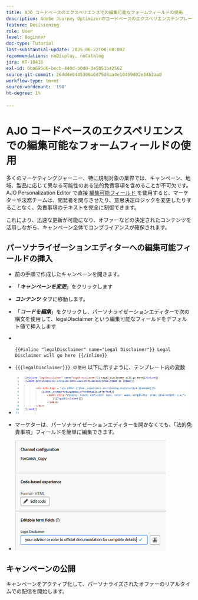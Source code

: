 ```yaml
---
title: AJO コードベースのエクスペリエンスでの編集可能なフォームフィールドの使用
description: Adobe Journey Optimizerのコードベースのエクスペリエンステンプレートのインラインフォームフィールドを使用して編集可能なコンテンツブロックを作成し、マーケターが動的で再利用可能なキャンペーンコンテンツを使用できるようにする方法について説明します。
feature: Decisioning
role: User
level: Beginner
doc-type: Tutorial
last-substantial-update: 2025-06-22T00:00:00Z
recommendations: noDisplay, noCatalog
jira: KT-18416
exl-id: 0ba695d6-becb-440d-b0d0-de5b51b42562
source-git-commit: 264dde0445306a6d75d8aa4e10459d02e34b2aa8
workflow-type: tm+mt
source-wordcount: '198'
ht-degree: 1%

---
```


# AJO コードベースのエクスペリエンスでの編集可能なフォームフィールドの使用

多くのマーケティングジャーニー、特に規制対象の業界では、キャンペーン、地域、製品に応じて異なる可能性のある法的免責事項を含めることが不可欠です。 AJO Personalization Editor で直接 [ 編集可能フィールド ](https://experienceleague.adobe.com/en/docs/journey-optimizer-learn/tutorials/channels/code-based-experience-channel/form-fields-in-code-based-experiences) を使用すると、マーケターや法務チームは、開発者を関与させたり、意思決定ロジックを変更したりすることなく、免責事項のテキストを完全に制御できます。

これにより、迅速な更新が可能になり、オファーなどの決定されたコンテンツを活用しながら、キャンペーン全体でコンプライアンスが確保されます。

## パーソナライゼーションエディターへの編集可能フィールドの挿入

- 前の手順で作成したキャンペーンを開きます。
- 「_&#x200B;**キャンペーンを変更**&#x200B;_」をクリックします
- _&#x200B;**コンテンツ**&#x200B;_ タブに移動します。
- 「_&#x200B;**コードを編集**&#x200B;_」をクリックし、パーソナライゼーションエディターで次の構文を使用して、legalDisclaimer という編集可能なフィールドをデフォルト値で挿入します

- &#x200B;
  <pre><code>&#123;&#123;#inline &quot;legalDisclaimer&quot; name=&quot;Legal Disclaimer&quot;&#125;&#125; Legal Disclaimer will go here &#123;&#123;/inline&#125;&#125;</code></pre>

- <code>{{{legalDisclaimer}}} の使用</code> 以下に示すように、テンプレート内の変数

- ![ 編集可能フィールド ](assets/editable-fields.png)

- マーケターは、パーソナライゼーションエディターを開かなくても、「法的免責事項」フィールドを簡単に編集できます。
- ![editable-field-marketer](assets/editable-field-marketer-view.png)



## キャンペーンの公開

キャンペーンをアクティブ化して、パーソナライズされたオファーのリアルタイムでの配信を開始します。
